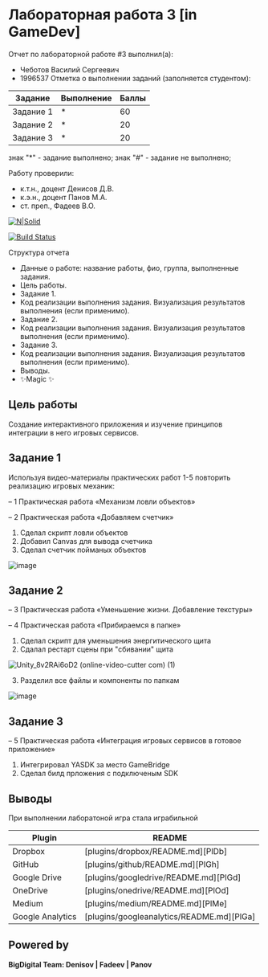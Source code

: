 # Лабораторная работа 3 [in GameDev]
Отчет по лабораторной работе #3 выполнил(а):
- Чеботов Василий Сергеевич
- 1996537
Отметка о выполнении заданий (заполняется студентом):

| Задание | Выполнение | Баллы |
| ------ | ------ | ------ |
| Задание 1 | * | 60 |
| Задание 2 | * | 20 |
| Задание 3 | * | 20 |

знак "*" - задание выполнено; знак "#" - задание не выполнено;

Работу проверили:
- к.т.н., доцент Денисов Д.В.
- к.э.н., доцент Панов М.А.
- ст. преп., Фадеев В.О.

[![N|Solid](https://cldup.com/dTxpPi9lDf.thumb.png)](https://nodesource.com/products/nsolid)

[![Build Status](https://travis-ci.org/joemccann/dillinger.svg?branch=master)](https://travis-ci.org/joemccann/dillinger)

Структура отчета

- Данные о работе: название работы, фио, группа, выполненные задания.
- Цель работы.
- Задание 1.
- Код реализации выполнения задания. Визуализация результатов выполнения (если применимо).
- Задание 2.
- Код реализации выполнения задания. Визуализация результатов выполнения (если применимо).
- Задание 3.
- Код реализации выполнения задания. Визуализация результатов выполнения (если применимо).
- Выводы.
- ✨Magic ✨

## Цель работы
Cоздание интерактивного приложения и изучение принципов интеграции в него игровых сервисов.

## Задание 1
Используя видео-материалы практических работ 1-5 повторить реализацию
игровых механик:

– 1 Практическая работа «Механизм ловли объектов»

– 2 Практическая работа «Добавляем счетчик»

1. Сделал скрипт ловли объектов
2. Добавил Canvas для вывода счетчика
3. Сделал счетчик пойманых объектов

 ![image](https://user-images.githubusercontent.com/83212097/197021331-9931f4cd-a171-43a7-8cd7-6b715be2af73.png)


## Задание 2
– 3 Практическая работа «Уменьшение жизни. Добавление текстуры»

– 4 Практическая работа «Прибираемся в папке»

1. Сделал скрипт для уменьшения энергитического щита
2. Сдалал рестарт сцены при "сбивании" щита

![Unity_8v2RAi6oD2 (online-video-cutter com) (1)](https://user-images.githubusercontent.com/83212097/197026632-f8b0b7a0-bb24-4a28-a5f8-32fb56f238c1.gif)

3. Разделил все файлы и компоненты по папкам

![image](https://user-images.githubusercontent.com/83212097/197009778-06b90f9c-785e-4b20-b4d2-e36114cc5cc6.png)


## Задание 3
– 5 Практическая работа «Интеграция игровых сервисов в готовое
приложение»

1. Интегрировал YASDK за место GameBridge
2. Сделал билд прложения с подключеным SDK


## Выводы
При выполнении лаборатоной игра стала играбильной 

| Plugin | README |
| ------ | ------ |
| Dropbox | [plugins/dropbox/README.md][PlDb] |
| GitHub | [plugins/github/README.md][PlGh] |
| Google Drive | [plugins/googledrive/README.md][PlGd] |
| OneDrive | [plugins/onedrive/README.md][PlOd] |
| Medium | [plugins/medium/README.md][PlMe] |
| Google Analytics | [plugins/googleanalytics/README.md][PlGa] |

## Powered by

**BigDigital Team: Denisov | Fadeev | Panov**
